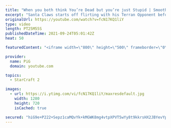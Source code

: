 ```yaml
---
title: "When you both think You’re Dead but you’re just Stupid | Smooth Brain Santa Claws #5 - StarCraft 2"
excerpt: "Santa Claws starts off flirting with his Terran Opponent before the game goes full Smooth Brain, with both sides thinking they're dead at some point. Santa Claws impressed in his Starcraft Smooth Brain audition and has been granted an opportunity to be the next Smooth Brain. Will he impress or will his"
originalUrl: https://youtube.com/watch?v=fcN17KQ1liY
type: video
length: PT25M55S
publishedDateTime: 2021-09-24T05:01:42Z
heat: 50

featuredContent: "<iframe width=\"800\" height=\"500\" frameborder=\"0\" src=\"https://www.youtube.com/embed/fcN17KQ1liY\" allow=\"accelerometer; autoplay; encrypted-media; gyroscope; picture-in-picture\" allowfullscreen></iframe>"

provider:
  name: PiG
  domain: youtube.com

topics:
  - StarCraft 2

images:
  - url: https://i.ytimg.com/vi/fcN17KQ1liY/maxresdefault.jpg
    width: 1280
    height: 720
    isCached: true

secured: "hiG9e+P222+Sepz1caMQvYk+kMGWK8mg4vtpXPVT5wYy8t9kkrsHX2JBYevYp9nNtqe4BvzXLo/JTZ7DHW/mfYLgQaLCjStez1xrmZC4y9DYTB5e4BhyD7UdG1IaybAOfJrbaQwizojF36QjuGtJ94xNlcaUmIjuyR+JA79EJ4utize+6prXteNQptywxM+cBpQNp3LUhQJNV/+SXFHts73X33sDw9755nQPORYR0SeBTLX7EWqkJeoMzpRyGOls8n96+QmdYeXA66Hf7mkHqHVqKJcjKSPA0wgjSmsOs2x8TMsRRHcfAzV6Dzqfa9o+XEt2VqptlqKCJEOT8V7U/09AYZtOwQ2NsXvXhbhXKwMEdaTX3ax66gdS+x3kHjjh1U8Zuu1SFWsyW5J7R/KujPZTAK9sd63tUh7HSf+lXbM=;CxNiVZJ9Zd5BDOQhW8VeUA=="
---
```


